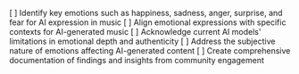 [ ] Identify key emotions such as happiness, sadness, anger, surprise, and fear for AI expression in music
[ ] Align emotional expressions with specific contexts for AI-generated music
[ ] Acknowledge current AI models' limitations in emotional depth and authenticity
[ ] Address the subjective nature of emotions affecting AI-generated content
[ ] Create comprehensive documentation of findings and insights from community engagement